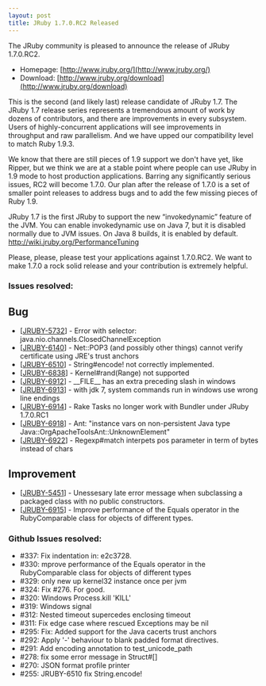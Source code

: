 ```yaml
---
layout: post
title: JRuby 1.7.0.RC2 Released
---
```

The JRuby community is pleased to announce the release of JRuby 1.7.0.RC2.

- Homepage: [http://www.jruby.org/](http://www.jruby.org/)
- Download: [http://www.jruby.org/download](http://www.jruby.org/download)

This is the second (and likely last) release candidate of JRuby 1.7. The JRuby 1.7 release series represents a tremendous amount of work by dozens of contributors, and there are improvements in every subsystem. Users of highly-concurrent applications will see improvements in throughput and raw parallelism. And we have upped our compatibility level to match Ruby 1.9.3.

We know that there are still pieces of 1.9 support we don't have yet, like Ripper, but we think we are at a stable point where people can use JRuby in 1.9 mode to host production applications.  Barring any significantly serious issues, RC2 will become 1.7.0.  Our plan after the release of 1.7.0 is a set of smaller point releases to address bugs and to add the few missing pieces of Ruby 1.9.

JRuby 1.7 is the first JRuby to support the new “invokedynamic” feature of the JVM. You can enable invokedynamic use on Java 7, but it is disabled normally due to JVM issues. On Java 8 builds, it is enabled by default. http://wiki.jruby.org/PerformanceTuning

Please, please, please test your applications against 1.7.0.RC2.  We want to make 1.7.0 a rock solid release and your contribution is extremely helpful.

### Issues resolved:

<h2>        Bug
</h2>
<ul>
<li>[<a href='https://jira.codehaus.org/browse/JRUBY-5732'>JRUBY-5732</a>] -         Error with selector: java.nio.channels.ClosedChannelException
</li>
<li>[<a href='https://jira.codehaus.org/browse/JRUBY-6140'>JRUBY-6140</a>] -         Net::POP3 (and possibly other things) cannot verify certificate using JRE&#39;s trust anchors
</li>
<li>[<a href='https://jira.codehaus.org/browse/JRUBY-6510'>JRUBY-6510</a>] -         String#encode! not correctly implemented.
</li>
<li>[<a href='https://jira.codehaus.org/browse/JRUBY-6838'>JRUBY-6838</a>] -         Kernel#rand(Range) not supported
</li>
<li>[<a href='https://jira.codehaus.org/browse/JRUBY-6912'>JRUBY-6912</a>] -         __FILE__ has an extra preceding slash in windows
</li>
<li>[<a href='https://jira.codehaus.org/browse/JRUBY-6913'>JRUBY-6913</a>] -         with jdk 7, system commands run in windows use wrong line endings
</li>
<li>[<a href='https://jira.codehaus.org/browse/JRUBY-6914'>JRUBY-6914</a>] -         Rake Tasks no longer work with Bundler under JRuby 1.7.0.RC1
</li>
<li>[<a href='https://jira.codehaus.org/browse/JRUBY-6918'>JRUBY-6918</a>] -         Ant: &quot;instance vars on non-persistent Java type Java::OrgApacheToolsAnt::UnknownElement&quot;
</li>
<li>[<a href='https://jira.codehaus.org/browse/JRUBY-6922'>JRUBY-6922</a>] -         Regexp#match interpets pos parameter in term of bytes instead of chars
</li>
</ul>
            
<h2>        Improvement
</h2>
<ul>
<li>[<a href='https://jira.codehaus.org/browse/JRUBY-5451'>JRUBY-5451</a>] -         Unessesary late error message when subclassing a packaged class with no public constructors. 
</li>
<li>[<a href='https://jira.codehaus.org/browse/JRUBY-6915'>JRUBY-6915</a>] -         Improve performance of the Equals operator in the RubyComparable class for objects of different types.
</li>
</ul>

### Github Issues resolved: 

- #337: Fix indentation in: e2c3728.
- #330: mprove performance of the Equals operator in the RubyComparable class for objects of different types
- #329: only new up kernel32 instance once per jvm
- #324: Fix #276. For good.
- #320: Windows Process.kill 'KILL'
- #319: Windows signal
- #312: Nested timeout supercedes enclosing timeout
- #311: Fix edge case where rescued Exceptions may be nil
- #295: Fix: Added support for the Java cacerts trust anchors 
- #292: Apply '-' behaviour to blank padded format directives.
- #291: Add encoding annotation to test_unicode_path
- #278: fix some error message in Struct#\[\]
- #270: JSON format profile printer
- #255: JRUBY-6510 fix String.encode!

